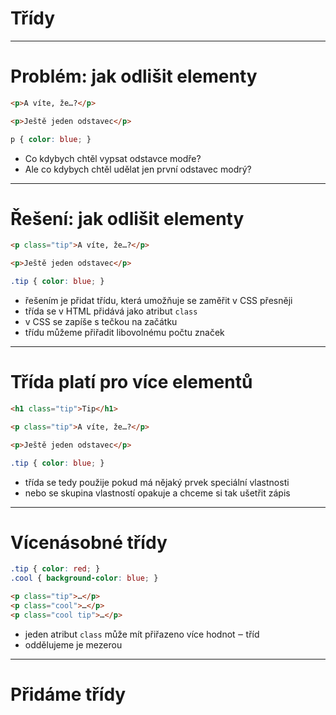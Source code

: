 <!-- .slide: data-state="c-slide-inter" -->

# Třídy

---

# Problém: jak odlišit elementy <!-- .element: class="c-sr-only" -->

```html
<p>A víte, že…?</p>

<p>Ještě jeden odstavec</p>

```
<!-- .element: class="c-text-md" contenteditable="true" -->

```css
p { color: blue; }
```
<!-- .element: class="c-text-md fragment" contenteditable="true" -->

>>>
* Co kdybych chtěl vypsat odstavce modře?
* Ale co kdybych chtěl udělat jen první odstavec modrý?

---

# Řešení: jak odlišit elementy <!-- .element: class="c-sr-only" -->

```html
<p class="tip">A víte, že…?</p>

<p>Ještě jeden odstavec</p>

```
<!-- .element: class="c-text-md" contenteditable="true" -->

```css
.tip { color: blue; }
```
<!-- .element: class="c-text-md fragment" contenteditable="true" -->

>>>
* řešením je přidat třídu, která umožňuje se zaměřit v CSS přesněji
* třída se v HTML přidává jako atribut `class`
* v CSS se zapíše s tečkou na začátku
* třídu můžeme přiřadit libovolnému počtu značek

---

# Třída platí pro více elementů <!-- .element: class="c-sr-only" -->

```html
<h1 class="tip">Tip</h1>

<p class="tip">A víte, že…?</p>

<p>Ještě jeden odstavec</p>

```
<!-- .element: class="c-text-md" contenteditable="true" -->

```css
.tip { color: blue; }
```
<!-- .element: class="c-text-md" contenteditable="true" -->

>>>
* třída se tedy použije pokud má nějaký prvek speciální vlastnosti
* nebo se skupina vlastností opakuje a chceme si tak ušetřit zápis

---

# Vícenásobné třídy

```css
.tip { color: red; }
.cool { background-color: blue; }
```
<!-- .element: class="c-text-md " contenteditable="true" -->

```html
<p class="tip">…</p>
<p class="cool">…</p>
<p class="cool tip">…</p>
```
<!-- .element: class="c-text-md " contenteditable="true" -->

>>>
* jeden atribut `class` může mít přiřazeno více hodnot ‒ tříd
* oddělujeme je mezerou

---

<!-- .slide: data-state="c-slide-task" -->

# Přidáme třídy
